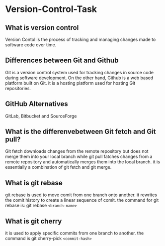# Version-Control-Task
 ## What is version control
 Version Contol is the process of tracking and managing changes made to software code over time. 

 ## Differences between Git and Github 
 Git is a version control system used for tracking changes in source code during software development. On the other hand, Github is a web based platform built on Git. it is a hosting platform used for hosting Git repositories. 

 ## GitHub Alternatives 
 GitLab, Bitbucket and SourceForge

 ## What is the differenvebetween Git fetch and Git pull?
 Git fetch downloads changes from the remote repository but does not merge them into your local branch while git pull fatches changes from a remote repository and automatically merges them into the local branch. it is essentially a combination of git fetch and git merge.

 ## What is git rebase
 git rebase is used to move comit from one branch onto another. it rewrites the comit history to create a linear sequence of comit. the command for git rebase is: 
 git rebase `<branch-name>`

 ## What is git cherry 
 it is used to apply specific commits from one branch to another. the command is git cherry-pick `<commit-hash>`
 

